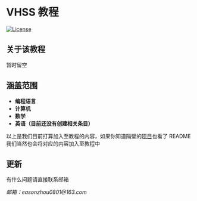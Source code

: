 # **VHSS 教程**

[![License](https://img.shields.io/npm/l/vuepress-theme-hope.svg?style=for-the-badge)](https://github.com/vuepress-theme-hope/vuepress-theme-hope/blob/main/LICENSE)

## **关于该教程**

暂时留空

## **涵盖范围**

- **编程语言**
- **计算机**
- **数学**
- **英语（目前还没有创建相关条目）**

以上是我们目前打算加入至教程的内容，如果你知道隔壁的[项目](https://github.com/VHS-Survival-Manual/VHSS-Manual)也看了 README 我们当然也会将对应的内容加入至教程中

## **更新**

有什么问题请直接联系邮箱

_邮箱：easonzhou0801@163.com_

